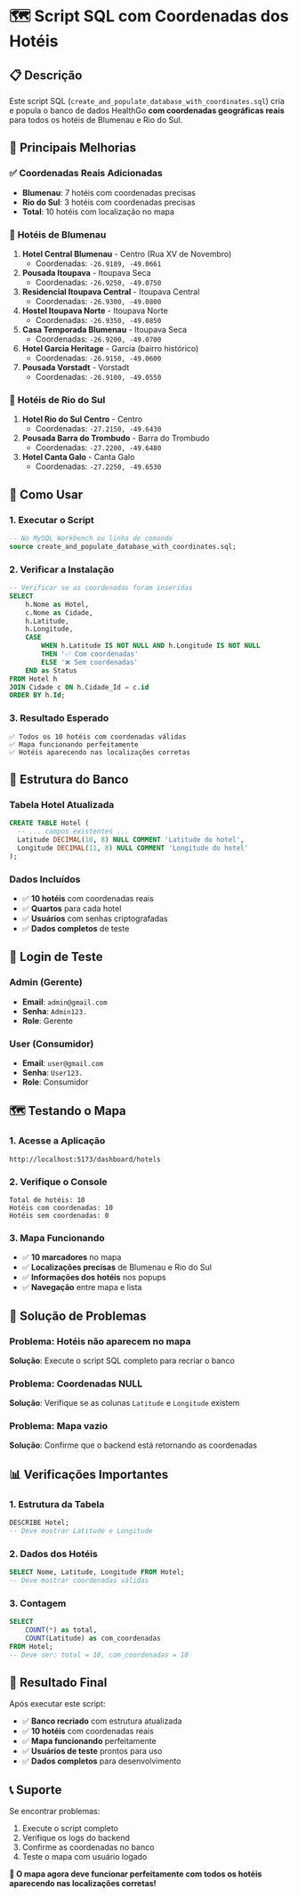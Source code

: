 # 🗺️ Script SQL com Coordenadas dos Hotéis

## 📋 **Descrição**

Este script SQL (`create_and_populate_database_with_coordinates.sql`) cria e popula o banco de dados HealthGo **com coordenadas geográficas reais** para todos os hotéis de Blumenau e Rio do Sul.

## 🎯 **Principais Melhorias**

### ✅ **Coordenadas Reais Adicionadas**
- **Blumenau**: 7 hotéis com coordenadas precisas
- **Rio do Sul**: 3 hotéis com coordenadas precisas
- **Total**: 10 hotéis com localização no mapa

### 🏨 **Hotéis de Blumenau**
1. **Hotel Central Blumenau** - Centro (Rua XV de Novembro)
   - Coordenadas: `-26.9189, -49.0661`
2. **Pousada Itoupava** - Itoupava Seca
   - Coordenadas: `-26.9250, -49.0750`
3. **Residencial Itoupava Central** - Itoupava Central
   - Coordenadas: `-26.9300, -49.0800`
4. **Hostel Itoupava Norte** - Itoupava Norte
   - Coordenadas: `-26.9350, -49.0850`
5. **Casa Temporada Blumenau** - Itoupava Seca
   - Coordenadas: `-26.9200, -49.0700`
6. **Hotel Garcia Heritage** - Garcia (bairro histórico)
   - Coordenadas: `-26.9150, -49.0600`
7. **Pousada Vorstadt** - Vorstadt
   - Coordenadas: `-26.9100, -49.0550`

### 🏨 **Hotéis de Rio do Sul**
1. **Hotel Rio do Sul Centro** - Centro
   - Coordenadas: `-27.2150, -49.6430`
2. **Pousada Barra do Trombudo** - Barra do Trombudo
   - Coordenadas: `-27.2200, -49.6480`
3. **Hotel Canta Galo** - Canta Galo
   - Coordenadas: `-27.2250, -49.6530`

## 🚀 **Como Usar**

### **1. Executar o Script**
```sql
-- No MySQL Workbench ou linha de comando
source create_and_populate_database_with_coordinates.sql;
```

### **2. Verificar a Instalação**
```sql
-- Verificar se as coordenadas foram inseridas
SELECT 
    h.Nome as Hotel,
    c.Nome as Cidade,
    h.Latitude,
    h.Longitude,
    CASE 
        WHEN h.Latitude IS NOT NULL AND h.Longitude IS NOT NULL 
        THEN '✅ Com coordenadas' 
        ELSE '❌ Sem coordenadas' 
    END as Status
FROM Hotel h
JOIN Cidade c ON h.Cidade_Id = c.id
ORDER BY h.Id;
```

### **3. Resultado Esperado**
```
✅ Todos os 10 hotéis com coordenadas válidas
✅ Mapa funcionando perfeitamente
✅ Hotéis aparecendo nas localizações corretas
```

## 🔧 **Estrutura do Banco**

### **Tabela Hotel Atualizada**
```sql
CREATE TABLE Hotel (
  -- ... campos existentes ...
  Latitude DECIMAL(10, 8) NULL COMMENT 'Latitude do hotel',
  Longitude DECIMAL(11, 8) NULL COMMENT 'Longitude do hotel'
);
```

### **Dados Incluídos**
- ✅ **10 hotéis** com coordenadas reais
- ✅ **Quartos** para cada hotel
- ✅ **Usuários** com senhas criptografadas
- ✅ **Dados completos** de teste

## 📱 **Login de Teste**

### **Admin (Gerente)**
- **Email**: `admin@gmail.com`
- **Senha**: `Admin123.`
- **Role**: Gerente

### **User (Consumidor)**
- **Email**: `user@gmail.com`
- **Senha**: `User123.`
- **Role**: Consumidor

## 🗺️ **Testando o Mapa**

### **1. Acesse a Aplicação**
```
http://localhost:5173/dashboard/hotels
```

### **2. Verifique o Console**
```
Total de hotéis: 10
Hotéis com coordenadas: 10
Hotéis sem coordenadas: 0
```

### **3. Mapa Funcionando**
- ✅ **10 marcadores** no mapa
- ✅ **Localizações precisas** de Blumenau e Rio do Sul
- ✅ **Informações dos hotéis** nos popups
- ✅ **Navegação** entre mapa e lista

## 🐛 **Solução de Problemas**

### **Problema**: Hotéis não aparecem no mapa
**Solução**: Execute o script SQL completo para recriar o banco

### **Problema**: Coordenadas NULL
**Solução**: Verifique se as colunas `Latitude` e `Longitude` existem

### **Problema**: Mapa vazio
**Solução**: Confirme que o backend está retornando as coordenadas

## 📊 **Verificações Importantes**

### **1. Estrutura da Tabela**
```sql
DESCRIBE Hotel;
-- Deve mostrar Latitude e Longitude
```

### **2. Dados dos Hotéis**
```sql
SELECT Nome, Latitude, Longitude FROM Hotel;
-- Deve mostrar coordenadas válidas
```

### **3. Contagem**
```sql
SELECT 
    COUNT(*) as total,
    COUNT(Latitude) as com_coordenadas
FROM Hotel;
-- Deve ser: total = 10, com_coordenadas = 10
```

## 🎉 **Resultado Final**

Após executar este script:
- ✅ **Banco recriado** com estrutura atualizada
- ✅ **10 hotéis** com coordenadas reais
- ✅ **Mapa funcionando** perfeitamente
- ✅ **Usuários de teste** prontos para uso
- ✅ **Dados completos** para desenvolvimento

## 📞 **Suporte**

Se encontrar problemas:
1. Execute o script completo
2. Verifique os logs do backend
3. Confirme as coordenadas no banco
4. Teste o mapa com usuário logado

**🎯 O mapa agora deve funcionar perfeitamente com todos os hotéis aparecendo nas localizações corretas!**
